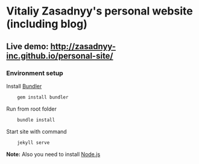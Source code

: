 Vitaliy Zasadnyy's personal website (including blog)
=============

## Live demo: http://zasadnyy-inc.github.io/personal-site/

### Environment setup

Install [Bundler](http://bundler.io/)
```bash
	gem install bundler
```

Run from root folder
```bash
	bundle install
```

Start site with command
```bash
    jekyll serve 
```

**Note:** Also you need to install [Node.js](http://nodejs.org/download/)
